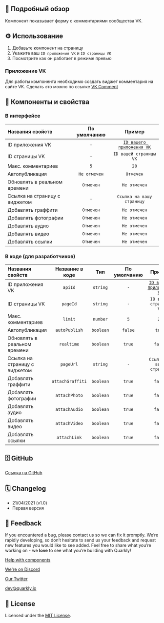 ## 📖 Подробный обзор

Компонент показывает форму с комментариями сообщества VK.

## ⚙️ Использование

1.  Добавьте компонент на страницу
2.  Укажите ваш `ID приложения VK` и `ID страницы VK`
3.  Посмотрите как он работает в режиме превью

### Приложение VK

Для работы компонента необходимо создать виджет комментария на сайте VK.
Сделать это можно по ссылке [VK Comment](https://vk.com/dev/Comments)

## 🧩 Компоненты и свойства

### В интерфейсе

| Названия свойств              | По умолчанию |                          Пример                          |
| :---------------------------- | :----------: | :------------------------------------------------------: |
| ID приложения VK              |     `-`      | [`ID вашего приложения VK`](https://vk.com/dev/Comments) |
| ID страницы VK                |     `-`      |                  `ID вашей страницы VK`                  |
| Макс. комментариев            |     `5`      |                           `20`                           |
| Автопубликация                | `Не отмечен` |                        `Отмечен`                         |
| Обновлять в реальном времени  |  `Отмечен`   |                       `Не отмечен`                       |
| Ссылка на страницу с виджетом |     `-`      |                `Ссылка на вашу страницу`                 |
| Добавлять граффити            |  `Отмечен`   |                       `Не отмечен`                       |
| Добавлять фотографии          |  `Отмечен`   |                       `Не отмечен`                       |
| Добавлять аудио               |  `Отмечен`   |                       `Не отмечен`                       |
| Добавлять видео               |  `Отмечен`   |                       `Не отмечен`                       |
| Добавлять ссылки              |  `Отмечен`   |                       `Не отмечен`                       |

### В коде (для разработчиков)

| Названия свойств              | Название в коде  |    Тип    | По умолчанию |                          Пример                          |
| :---------------------------- | :--------------: | :-------: | :----------: | :------------------------------------------------------: |
| ID приложения VK              |     `apiId`      | `string`  |     `-`      | [`ID вашего приложения VK`](https://vk.com/dev/Comments) |
| ID страницы VK                |     `pageId`     | `string`  |     `-`      |                  `ID вашей страницы VK`                  |
| Макс. комментариев            |     `limit`      | `number`  |     `5`      |                           `20`                           |
| Автопубликация                |  `autoPublish`   | `boolean` |   `false`    |                          `true`                          |
| Обновлять в реальном времени  |    `realtime`    | `boolean` |    `true`    |                         `false`                          |
| Ссылка на страницу с виджетом |    `pageUrl`     | `string`  |     `-`      |                `Ссылка на вашу страницу`                 |
| Добавлять граффити            | `attachGraffiti` | `boolean` |    `true`    |                         `false`                          |
| Добавлять фотографии          |  `attachPhoto`   | `boolean` |    `true`    |                         `false`                          |
| Добавлять аудио               |  `attachAudio`   | `boolean` |    `true`    |                         `false`                          |
| Добавлять видео               |  `attachVideo`   | `boolean` |    `true`    |                         `false`                          |
| Добавлять ссылки              |   `attachLink`   | `boolean` |    `true`    |                         `false`                          |

## 🗄 GitHub

[Ссылка на GitHub](https://github.com/quarkly/community-kit/blob/master/src/VkComments.js)

## 🗓 Changelog

-   21/04/2021 (v1.0)
-   Первая версия

## 📮 Feedback

If you encountered a bug, please contact us so we can fix it promptly. We’re rapidly developing, so don’t hesitate to send us your feedback and request new features you would like to see added. Feel free to share what you’re working on - we **love** to see what you’re building with Quarkly!

[Help with components](https://community.quarkly.io/c/requests/11)

[We're on Discord](https://discord.gg/f9KhSMGX)

[Our Twitter](https://twitter.com/quarklyapp)

[dev@quarkly.io](mailto:dev@quarkly.io)

## 📝 License

Licensed under the [MIT License](https://raw.githubusercontent.com/quarkly/community-kit/master/LICENSE).
